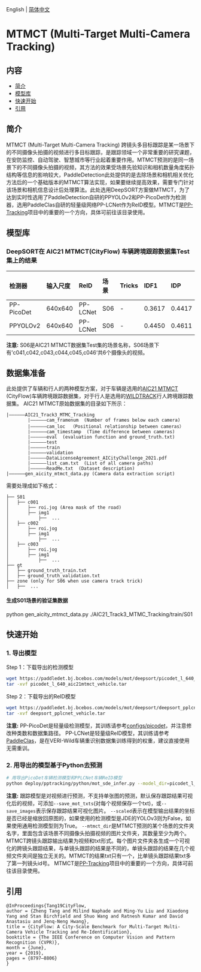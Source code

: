English | [简体中文](README_cn.md)

# MTMCT (Multi-Target Multi-Camera Tracking)

## 内容
- [简介](#简介)
- [模型库](#模型库)
- [快速开始](#快速开始)
- [引用](#引用)

## 简介
MTMCT (Multi-Target Multi-Camera Tracking) 跨镜头多目标跟踪是某一场景下的不同摄像头拍摄的视频进行多目标跟踪，是跟踪领域一个非常重要的研究课题，在安防监控、自动驾驶、智慧城市等行业起着重要作用。MTMCT预测的是同一场景下的不同摄像头拍摄的视频，其方法的效果受场景先验知识和相机数量角度拓扑结构等信息的影响较大，PaddleDetection此处提供的是去除场景和相机相关优化方法后的一个基础版本的MTMCT算法实现，如果要继续提高效果，需要专门针对该场景和相机信息设计后处理算法。此处选用DeepSORT方案做MTMCT，为了达到实时性选用了PaddleDetection自研的PPYOLOv2和PP-PicoDet作为检测器，选用PaddleClas自研的轻量级网络PP-LCNet作为ReID模型。MTMCT是[PP-Tracking](../../../deploy/pptracking/python)项目中的重要的一个方向，具体可前往该目录使用。


## 模型库
### DeepSORT在 AIC21 MTMCT(CityFlow) 车辆跨境跟踪数据集Test集上的结果

|  检测器       |  输入尺度     |  ReID    |  场景   |  Tricks |  IDF1  |   IDP   |   IDR  | Precision |  Recall  |  FPS  | 检测器下载链接 | ReID下载链接 |
|  :---------  | :---------  | :-------  | :----- | :------ |:-----  |:------- |:-----  |:--------- |:-------- |:----- |:------  | :------  |
| PP-PicoDet   | 640x640     | PP-LCNet  | S06    |    -    | 0.3617 | 0.4417  | 0.3062 |   0.6266  | 0.4343   | -     |[Detector](https://paddledet.bj.bcebos.com/models/mot/deepsort/picodet_l_640_aic21mtmct_vehicle.tar)    |[ReID](https://paddledet.bj.bcebos.com/models/mot/deepsort/deepsort_pplcnet_vehicle.tar) |
| PPYOLOv2     | 640x640     | PP-LCNet  | S06    |    -    | 0.4450 | 0.4611  | 0.4300 |   0.6385  | 0.5954   | -     |[Detector](https://paddledet.bj.bcebos.com/models/mot/deepsort/ppyolov2_r50vd_dcn_365e_aic21mtmct_vehicle.tar)   |[ReID](https://paddledet.bj.bcebos.com/models/mot/deepsort/deepsort_pplcnet_vehicle.tar) |

**注意:**
  S06是AIC21 MTMCT数据集Test集的场景名称，S06场景下有’c041,c042,c043,c044,c045,c046‘共6个摄像头的视频。


## 数据集准备
此处提供了车辆和行人的两种模型方案，对于车辆是选用的[AIC21 MTMCT](https://www.aicitychallenge.org) (CityFlow)车辆跨境跟踪数据集，对于行人是选用的[WILDTRACK](https://www.epfl.ch/labs/cvlab/data/data-wildtrack)行人跨境跟踪数据集。
AIC21 MTMCT原始数据集的目录如下所示：
```
|——————AIC21_Track3_MTMC_Tracking
        |——————cam_framenum  (Number of frames below each camera)   
        |——————cam_loc  （Positional relationship between cameras） 
        |——————cam_timestamp  (Time difference between cameras)  
        |——————eval  (evaluation function and ground_truth.txt)
        |——————test  
        |——————train  
        |——————validation  
        |——————DataLicenseAgreement_AICityChallenge_2021.pdf  
        |——————list_cam.txt  (List of all camera paths)
        |——————ReadMe.txt  (Dataset description)
|——————gen_aicity_mtmct_data.py (Camera data extraction script)
```
需要处理成如下格式：
```
├── S01
│   ├── c001
│       ├── roi.jog (Area mask of the road)  
│       ├── img1
│           ├──  ...
│   ├── c002
│       ├── roi.jog
│       ├── img1
│           ├──  ...
│   ├── c003
│       ├── roi.jog
│       ├── img1
│           ├──  ...
├── gt
│   ├── ground_truth_train.txt
│   ├── ground_truth_validation.txt
├── zone (only for S06 when use camera track trick)
│   ├──  ...
```

#### 生成S01场景的验证集数据
python gen_aicity_mtmct_data.py ./AIC21_Track3_MTMC_Tracking/train/S01


## 快速开始

### 1. 导出模型
Step 1：下载导出的检测模型
```bash
wget https://paddledet.bj.bcebos.com/models/mot/deepsort/picodet_l_640_aic21mtmct_vehicle.tar
tar -xvf picodet_l_640_aic21mtmct_vehicle.tar
```
Step 2：下载导出的ReID模型
```bash
wget https://paddledet.bj.bcebos.com/models/mot/deepsort/deepsort_pplcnet_vehicle.tar
tar -xvf deepsort_pplcnet_vehicle.tar
```
**注意:**
  PP-PicoDet是轻量级检测模型，其训练请参考[configs/picodet](../../picodet/README.md)，并注意修改种类数和数据集路径。
  PP-LCNet是轻量级ReID模型，其训练请参考[PaddleClas](https://github.com/PaddlePaddle/PaddleClas)，是在VERI-Wild车辆重识别数据集训练得到的权重，建议直接使用无需重训。


### 2. 用导出的模型基于Python去预测
```bash
# 用导出PicoDet车辆检测模型和PPLCNet车辆ReID模型
python deploy/pptracking/python/mot_sde_infer.py --model_dir=picodet_l_640_aic21mtmct_vehicle/ --reid_model_dir=deepsort_pplcnet_vehicle/ --mtmct_dir={your mtmct scene video folder} --device=GPU --scaled=True --save_mot_txts --save_images
```
**注意:**
  跟踪模型是对视频进行预测，不支持单张图的预测，默认保存跟踪结果可视化后的视频，可添加`--save_mot_txts`(对每个视频保存一个txt)，或`--save_images`表示保存跟踪结果可视化图片。
  `--scaled`表示在模型输出结果的坐标是否已经是缩放回原图的，如果使用的检测模型是JDE的YOLOv3则为False，如果使用通用检测模型则为True。
  `--mtmct_dir`是MTMCT预测的某个场景的文件夹名字，里面包含该场景不同摄像头拍摄视频的图片文件夹，其数量至少为两个。
  MTMCT跨镜头跟踪输出结果为视频和txt形式。每个图片文件夹各生成一个可视化的跨镜头跟踪结果，与单镜头跟踪的结果是不同的，单镜头跟踪的结果在几个视频文件夹间是独立无关的。MTMCT的结果txt只有一个，比单镜头跟踪结果txt多了第一列镜头id号。
  MTMCT是[PP-Tracking](../../../deploy/pptracking/python)项目中的重要的一个方向，具体可前往该目录使用。


## 引用
```
@InProceedings{Tang19CityFlow,
author = {Zheng Tang and Milind Naphade and Ming-Yu Liu and Xiaodong Yang and Stan Birchfield and Shuo Wang and Ratnesh Kumar and David Anastasiu and Jenq-Neng Hwang},
title = {CityFlow: A City-Scale Benchmark for Multi-Target Multi-Camera Vehicle Tracking and Re-Identification},
booktitle = {The IEEE Conference on Computer Vision and Pattern Recognition (CVPR)},
month = {June},
year = {2019},
pages = {8797–8806}
}
```
